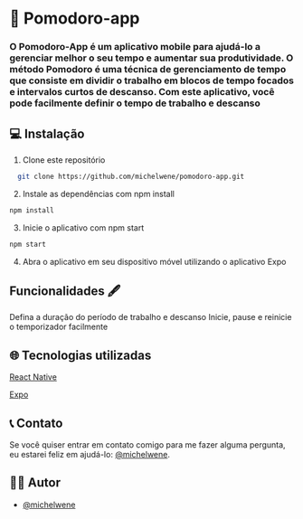 # 🎯 Pomodoro-app

### O Pomodoro-App é um aplicativo mobile para ajudá-lo a gerenciar melhor o seu tempo e aumentar sua produtividade. O método Pomodoro é uma técnica de gerenciamento de tempo que consiste em dividir o trabalho em blocos de tempo focados e intervalos curtos de descanso. Com este aplicativo, você pode facilmente definir o tempo de trabalho e descanso

## 💻 Instalação

1. Clone este repositório

```bash
  git clone https://github.com/michelwene/pomodoro-app.git
```

2. Instale as dependências com npm install

```bash
npm install
```

3. Inicie o aplicativo com npm start

```bash
npm start
```

4. Abra o aplicativo em seu dispositivo móvel utilizando o aplicativo Expo

## Funcionalidades 🖋️

Defina a duração do período de trabalho e descanso
Inicie, pause e reinicie o temporizador facilmente

## 🌐 Tecnologias utilizadas

[React Native](https://reactnative.dev/)

[Expo](https://expo.dev/)

## 📞 Contato

Se você quiser entrar em contato comigo para me fazer alguma pergunta, eu estarei feliz em ajudá-lo: [@michelwene](https://www.linkedin.com/in/michelwene/).

## 🧑‍💻 Autor

- [@michelwene](https://www.github.com/michelwene)

